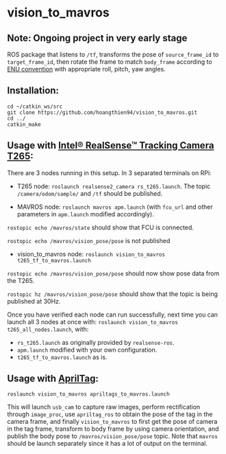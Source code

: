 # vision_to_mavros
## Note: Ongoing project in very early stage
ROS package that listens to `/tf`, transforms the pose of `source_frame_id` to `target_frame_id`, then rotate the frame to match `body_frame` according to [ENU convention](https://dev.px4.io/en/ros/external_position_estimation.html#ros_reference_frames) with appropriate roll, pitch, yaw angles. 

## Installation:
```
cd ~/catkin_ws/src
git clone https://github.com/hoangthien94/vision_to_mavros.git
cd ../
catkin_make
```

## Usage with [Intel® RealSense™ Tracking Camera T265](https://www.intelrealsense.com/tracking-camera-t265/):

There are 3 nodes running in this setup. In 3 separated terminals on RPi:

* T265 node: `roslaunch realsense2_camera rs_t265.launch`. The topic `/camera/odom/sample/` and `/tf` should be published.

* MAVROS node: `roslaunch mavros apm.launch` (with `fcu_url` and other parameters in `apm.launch` modified accordingly). 

`rostopic echo /mavros/state` should show that FCU is connected.

`rostopic echo /mavros/vision_pose/pose` is not published

* vision_to_mavros node: `roslaunch vision_to_mavros t265_tf_to_mavros.launch`

`rostopic echo /mavros/vision_pose/pose` should now show pose data from the T265.

`rostopic hz /mavros/vision_pose/pose` should show that the topic is being published at 30Hz.

Once you have verified each node can run successfully, next time you can launch all 3 nodes at once with: `roslaunch vision_to_mavros t265_all_nodes.launch`, with:

* `rs_t265.launch` as originally provided by `realsense-ros`.
* `apm.launch` modified with your own configuration.
* `t265_tf_to_mavros.launch` as is.


## Usage with [AprilTag](https://github.com/AprilRobotics/apriltag):
```
roslaunch vision_to_mavros apriltags_to_mavros.launch
```
This will launch `usb_cam` to capture raw images, perform rectification through `image_proc`, use `apriltag_ros` to obtain the pose of the tag in the camera frame, and finally `vision_to_mavros` to first get the pose of camera in the tag frame, transform to body frame by using camera orientation, and publish the body pose to `/mavros/vision_pose/pose` topic. Note that `mavros` should be launch separately since it has a lot of output on the terminal.


